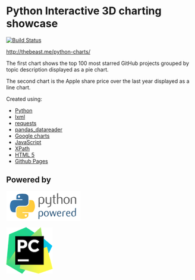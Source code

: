 # Python Interactive 3D charting showcase  

[![Build Status](https://travis-ci.org/jbampton/python-web-scrape-github.svg?branch=gh-pages)](https://travis-ci.org/jbampton/python-web-scrape-github)

http://thebeast.me/python-charts/

The first chart shows the top 100 most starred GitHub projects grouped by topic description displayed as a pie chart.

The second chart is the Apple share price over the last year displayed as a line chart.

Created using:
- [Python](https://www.python.org/)
- [lxml](http://lxml.de)
- [requests](http://docs.python-requests.org/en/master/)
- [pandas_datareader](https://pandas-datareader.readthedocs.io)
- [Google charts](https://developers.google.com/chart/)
- [JavaScript](https://developer.mozilla.org/en-US/docs/Web/JavaScript)
- [XPath](https://www.w3.org/TR/1999/REC-xpath-19991116/)
- [HTML 5](https://developer.mozilla.org/en-US/docs/Web/Guide/HTML/HTML5)
- [Github Pages](https://pages.github.com/)


## Powered by

[![Python Powered](site/images/other/python-powered.png "Python Powered")](https://www.python.org/)

[![Pycharm Powered](site/images/other/pycharm-logo.png "Pycharm Powered")](https://www.jetbrains.com/pycharm/)
